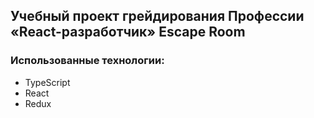 ## Учебный проект грейдирования Профессии «React-разработчик» Escape Room

### Использованные технологии:

- TypeScript
- React
- Redux

